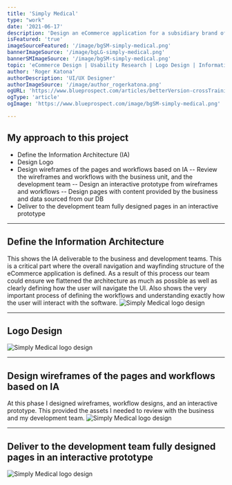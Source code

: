 ```yaml
---
title: 'Simply Medical'
type: "work"
date: '2021-06-17'
description: 'Design an eCommerce application for a subsidiary brand of McKesson Inc.  Building the User Interface from the ground up by creating an Information Architecture (IA) document that defined the site structure, and workflow processes like checkout and login... '
isFeatured: 'true'
imageSourceFeatured: '/image/bgSM-simply-medical.png'
bannerImageSource: '/image/bgLG-simply-medical.png'
bannerSMImageSource: '/image/bgSM-simply-medical.png'
topic: 'eCommerce Design | Usability Research | Logo Design | Information Architecture'
author: 'Roger Katona'
authorDescription: 'UI/UX Designer'
authorImageSource: '/image/author_rogerkatona.png'
ogURL: 'https://www.blueprospect.com/articles/betterVersion-crossTraining'
ogType: 'article'
ogImage: 'https://www.blueprospect.com/image/bgSM-simply-medical.png'

---
```


## My approach to this project
- Define the Information Architecture (IA)
- Design Logo
- Design wireframes of the pages and workflows based on IA
  -- Review the wireframes and workflows with the business unit, and the development team
  -- Design an interactive prototype from wireframes and workflows
  -- Design pages with content provided by the business and data sourced from our DB
- Deliver to the development team fully designed pages in an interactive prototype

---

## Define the Information Architecture

This shows the IA deliverable to the business and development teams. This is a critical part where the overall navigation and wayfinding structure of the eCommerce application is defined.  As a result of this
process our team could ensure we flattened the architecture as much as possible as well as clearly defining how the user will navigate the UI. Also shows the very important process of defining the workflows and understanding exactly how the user will interact with the software.
![Simply Medical logo design](/image/postGraphic-simplyMedicalB.png)

---

## Logo Design
![Simply Medical logo design](/image/postGraphic-simplyMedicalA.png)

---

## Design wireframes of the pages and workflows based on IA
At this phase I designed wireframes, workflow designs, and an interactive prototype.  This provided the assets I needed to review with the business and my development team.
![Simply Medical logo design](/image/postGraphic-simplyMedicalC.png)


---

## Deliver to the development team fully designed pages in an interactive prototype
![Simply Medical logo design](/image/postGraphic-simplyMedicalF.png)